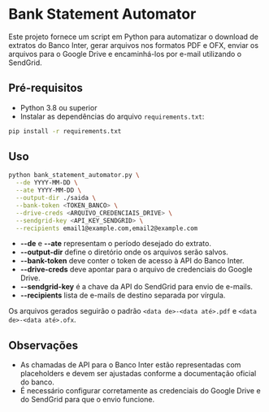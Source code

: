 # Bank Statement Automator

Este projeto fornece um script em Python para automatizar o download de extratos do Banco Inter, gerar arquivos nos formatos PDF e OFX, enviar os arquivos para o Google Drive e encaminhá-los por e-mail utilizando o SendGrid.

## Pré-requisitos

- Python 3.8 ou superior
- Instalar as dependências do arquivo `requirements.txt`:

```bash
pip install -r requirements.txt
```

## Uso

```bash
python bank_statement_automator.py \
  --de YYYY-MM-DD \
  --ate YYYY-MM-DD \
  --output-dir ./saida \
  --bank-token <TOKEN_BANCO> \
  --drive-creds <ARQUIVO_CREDENCIAIS_DRIVE> \
  --sendgrid-key <API_KEY_SENDGRID> \
  --recipients email1@example.com,email2@example.com
```

- **--de** e **--ate** representam o período desejado do extrato.
- **--output-dir** define o diretório onde os arquivos serão salvos.
- **--bank-token** deve conter o token de acesso à API do Banco Inter.
- **--drive-creds** deve apontar para o arquivo de credenciais do Google Drive.
- **--sendgrid-key** é a chave da API do SendGrid para envio de e-mails.
- **--recipients** lista de e-mails de destino separada por vírgula.

Os arquivos gerados seguirão o padrão `<data de>-<data até>.pdf` e `<data de>-<data até>.ofx`.

## Observações

- As chamadas de API para o Banco Inter estão representadas com placeholders e devem ser ajustadas conforme a documentação oficial do banco.
- É necessário configurar corretamente as credenciais do Google Drive e do SendGrid para que o envio funcione.
